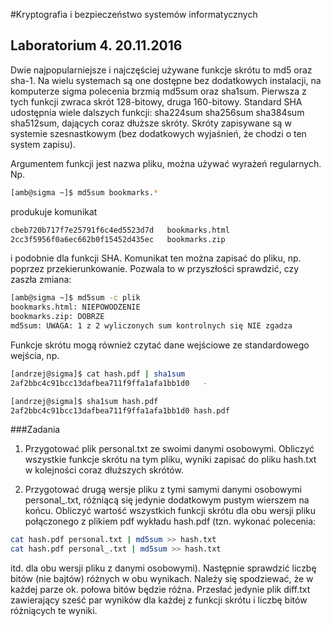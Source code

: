#Kryptografia i bezpieczeństwo systemów informatycznych
## Laboratorium 4. 20.11.2016

Dwie najpopularniejsze i najczęściej używane funkcje skrótu to md5 oraz sha-1. Na wielu systemach są one dostępne bez dodatkowych instalacji, na komputerze sigma polecenia brzmią md5sum oraz sha1sum. Pierwsza z tych funkcji zwraca skrót 128-bitowy, druga 160-bitowy. Standard SHA udostępnia wiele dalszych funkcji: sha224sum sha256sum sha384sum sha512sum, dających coraz dłuższe skróty. Skróty zapisywane są w systemie szesnastkowym (bez dodatkowych wyjaśnień, że chodzi o ten system zapisu).

Argumentem funkcji jest nazwa pliku, można używać wyrażeń regularnych. Np.
```bash
[amb@sigma ~]$ md5sum bookmarks.*
```
produkuje komunikat
```bash
cbeb720b717f7e25791f6c4ed5523d7d   bookmarks.html
2cc3f5956f0a6ec662b0f15452d435ec   bookmarks.zip
```
i podobnie dla funkcji SHA. Komunikat ten można zapisać do pliku, np. poprzez przekierunkowanie. Pozwala to w przyszłości sprawdzić, czy zaszła zmiana:
```bash
[amb@sigma ~]$ md5sum -c plik
bookmarks.html: NIEPOWODZENIE
bookmarks.zip: DOBRZE
md5sum: UWAGA: 1 z 2 wyliczonych sum kontrolnych się NIE zgadza
```
Funkcje skrótu mogą również czytać dane wejściowe ze standardowego wejścia, np.
```bash
[andrzej@sigma]$ cat hash.pdf | sha1sum
2af2bbc4c91bcc13dafbea711f9ffa1afa1bb1d0   -

[andrzej@sigma]$ sha1sum hash.pdf
2af2bbc4c91bcc13dafbea711f9ffa1afa1bb1d0 hash.pdf
```
###Zadania

1. Przygotować plik personal.txt ze swoimi danymi osobowymi. Obliczyć wszystkie funkcje skrótu na tym pliku, wyniki zapisać do pliku hash.txt w kolejności coraz dłuższych skrótów.

1. Przygotować drugą wersje pliku z tymi samymi danymi osobowymi personal_.txt, różniącą się jedynie dodatkowym pustym wierszem na końcu. Obliczyć wartość wszystkich funkcji skrótu dla obu wersji pliku połączonego z plikiem pdf wykładu hash.pdf (tzn. wykonać polecenia:
```bash
cat hash.pdf personal.txt | md5sum >> hash.txt
cat hash.pdf personal_.txt | md5sum >> hash.txt
```
itd. dla obu wersji pliku z danymi osobowymi). Następnie sprawdzić liczbę bitów (nie bajtów) różnych w obu wynikach. Należy się spodziewać, że w każdej parze ok. połowa bitów będzie różna. Przesłać jedynie plik diff.txt zawierający sześć par wyników dla każdej z funkcji skrótu i liczbę bitów różniących te wyniki.